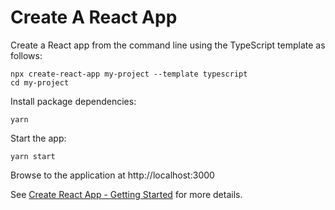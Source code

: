 # Create A React App

Create a React app from the command line using the TypeScript template as follows:

```shell
npx create-react-app my-project --template typescript
cd my-project
```

Install package dependencies:
```
yarn
```

Start the app:

```
yarn start
```

Browse to the application at http://localhost:3000

See [Create React App - Getting Started](https://create-react-app.dev/docs/getting-started) for more details.